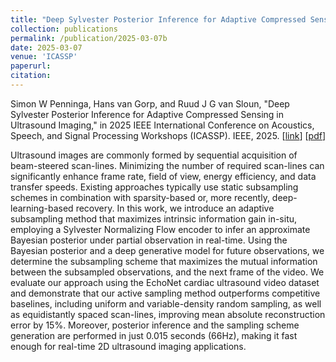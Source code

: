```yaml
---
title: "Deep Sylvester Posterior Inference for Adaptive Compressed Sensing in Ultrasound Imaging"
collection: publications
permalink: /publication/2025-03-07b
date: 2025-03-07
venue: 'ICASSP'
paperurl: 
citation: 
---
```


Simon W Penninga, Hans van Gorp, and Ruud J G van Sloun, "Deep Sylvester Posterior Inference for Adaptive Compressed Sensing in Ultrasound Imaging," in 2025 IEEE International Conference on Acoustics, Speech, and Signal Processing Workshops (ICASSP). IEEE, 2025.
\[[link](https://doi.org/10.1109/ICASSP49660.2025.10888253)\]
\[[pdf](http://hansvangorp.github.io/files/2025-03-07b.pdf)\]

Ultrasound images are commonly formed by sequential acquisition of beam-steered scan-lines. Minimizing the number of required scan-lines can significantly enhance frame rate, field of view, energy efficiency, and data transfer speeds. Existing approaches typically use static subsampling schemes in combination with sparsity-based or, more recently, deep-learning-based recovery. In this work, we introduce an adaptive subsampling method that maximizes intrinsic information gain in-situ, employing a Sylvester Normalizing Flow encoder to infer an approximate Bayesian posterior under partial observation in real-time. Using the Bayesian posterior and a deep generative model for future observations, we determine the subsampling scheme that maximizes the mutual information between the subsampled observations, and the next frame of the video. We evaluate our approach using the EchoNet cardiac ultrasound video dataset and demonstrate that our active sampling method outperforms competitive baselines, including uniform and variable-density random sampling, as well as equidistantly spaced scan-lines, improving mean absolute reconstruction error by 15%. Moreover, posterior inference and the sampling scheme generation are performed in just 0.015 seconds (66Hz), making it fast enough for real-time 2D ultrasound imaging applications.